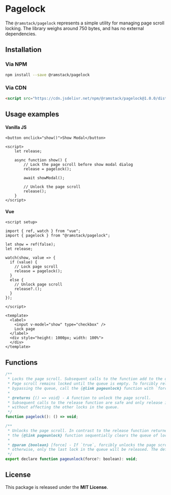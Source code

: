 # Pagelock

The `@ramstack/pagelock` represents a simple utility for managing page scroll locking.
The library weighs around 750 bytes, and has no external dependencies.

## Installation

### Via NPM
```sh
npm install --save @ramstack/pagelock
```

### Via CDN
```html
<script src="https://cdn.jsdelivr.net/npm/@ramstack/pagelock@1.0.0/dist/pagelock.min.js"></script>
```

## Usage examples

#### Vanilla JS

```vue
<button onclick="show()">Show Modal</button>

<script>
    let release;

    async function show() {
        // Lock the page scroll before show modal dialog
        release = pagelock();

        await showModal();

        // Unlock the page scroll
        release();
    }
</script>
```

#### Vue

```vue
<script setup>

import { ref, watch } from "vue";
import { pagelock } from "@ramstack/pagelock";

let show = ref(false);
let release;

watch(show, value => {
  if (value) {
    // Lock page scroll
    release = pagelock();
  }
  else {
    // Unlock page scroll
    release?.();
  }
});

</script>

<template>
  <label>
    <input v-model="show" type="checkbox" />
    Lock page
  </label>
  <div style="height: 1000px; width: 100%">
  </div>
</template>
```

## Functions

```js
/**
 * Locks the page scroll. Subsequent calls to the function add to the queue of lock holders.
 * Page scroll remains locked until the queue is empty. To forcibly release the page scroll,
 * bypassing the queue, call the {@link pageunlock} function with `force = true`.
 *
 * @returns {() => void} - A function to unlock the page scroll.
 * Subsequent calls to the release function are safe and only release its own captured lock,
 * without affecting the other locks in the queue.
 */
function pagelock(): () => void;
```

```js
/**
 * Unlocks the page scroll. In contrast to the release function returned by {@link pagelock},
 * the {@link pageunlock} function sequentially clears the queue of lock holders.
 *
 * @param {boolean} [force] - If `true`, forcibly unlocks the page scroll, bypassing the queue;
 * otherwise, only the last lock in the queue will be released. The default is `false`.
 */
export declare function pageunlock(force?: boolean): void;
```

## License
This package is released under the **MIT License**.
